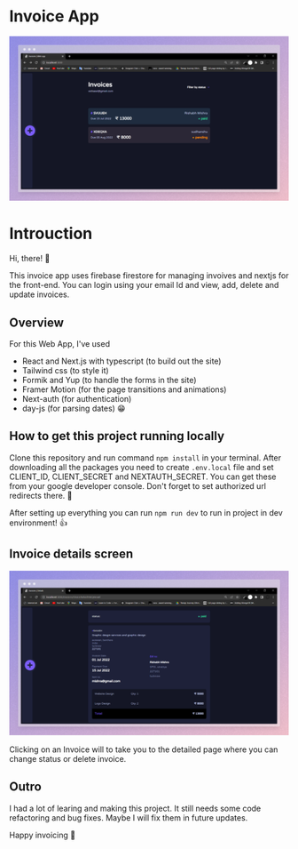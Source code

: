 # Invoice App

![Design preview for the Invoice](./public/images/pika-2022-07-06T09_42_40.530Z.png)

# Introuction

Hi, there! 👋

This invoice app uses firebase firestore for managing invoives and nextjs for the front-end. You can login using your email Id and view, add, delete and update invoices.

## Overview

For this Web App, I've used

- React and Next.js with typescript (to build out the site)
- Tailwind css (to style it)
- Formik and Yup (to handle the forms in the site)
- Framer Motion (for the page transitions and animations)
- Next-auth (for authentication)
- day-js (for parsing dates) 😁

## How to get this project running locally

Clone this repository and run command `npm install` in your terminal. After downloading all the packages you need to create `.env.local` file and set CLIENT_ID, CLIENT_SECRET and NEXTAUTH_SECRET. You can get these from your google developer console. Don't forget to set authorized url redirects there. 🙂

After setting up everything you can run `npm run dev` to run in project in dev environment! 👍

## Invoice details screen

![Design preview for the Invoice](./public/images/pika-2022-07-06T09_43_12.072Z.png)

Clicking on an Invoice will to take you to the detailed page where you can change status or delete invoice.

## Outro

I had a lot of learing and making this project. It still needs some code refactoring and bug fixes. Maybe I will fix them in future updates.

Happy invoicing 👋
